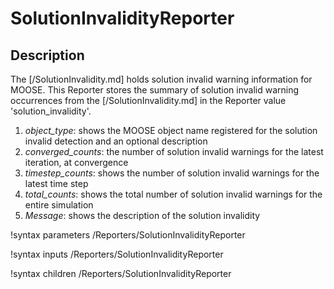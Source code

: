 # SolutionInvalidityReporter

## Description

The [/SolutionInvalidity.md] holds solution invalid warning information for MOOSE. This Reporter stores the summary of solution invalid warning occurrences from the [/SolutionInvalidity.md] in the Reporter value 'solution_invalidity'.

1. *object_type*: shows the MOOSE object name registered for the solution invalid detection and an optional description
2. *converged_counts*: the number of solution invalid warnings for the latest iteration, at convergence
3. *timestep_counts*: shows the number of solution invalid warnings for the latest time step
4. *total_counts*: shows the total number of solution invalid warnings for the entire simulation
5. *Message*: shows the description of the solution invalidity

!syntax parameters /Reporters/SolutionInvalidityReporter

!syntax inputs /Reporters/SolutionInvalidityReporter

!syntax children /Reporters/SolutionInvalidityReporter
